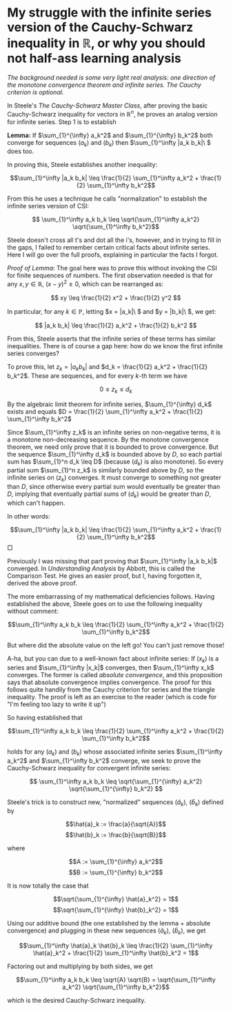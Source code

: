 # My struggle with the infinite series version of the Cauchy-Schwarz inequality in $\mathbb{R}$, or why you should not half-ass learning analysis

*The background needed is some very light real analysis: one direction of the monotone convergence theorem and infinite series. The Cauchy criterion is optional.*

In Steele's *The Cauchy-Schwarz Master Class*, after proving the basic Cauchy-Schwarz inequality for vectors in $\mathbb{R}^n$, he proves an analog version for infinite series. Step 1 is to establish

**Lemma:** If $\sum_{1}^{\infty} a_k^2$ and $\sum_{1}^{\infty} b_k^2$ both converge for sequences $(a_k)$ and $(b_k)$ then $\sum_{1}^\infty |a_k b_k|\ $ does too.

In proving this, Steele establishes another inequality: 

$$\sum_{1}^\infty |a_k b_k| \leq \frac{1}{2} \sum_{1}^\infty a_k^2 + \frac{1}{2} \sum_{1}^\infty b_k^2$$

From this he uses a technique he calls "normalization" to establish the infinite series version of CSI:

$$ \sum_{1}^\infty a_k b_k \leq \sqrt{\sum_{1}^\infty a_k^2} \sqrt{\sum_{1}^\infty b_k^2}$$

Steele doesn't cross all t's and dot all the i's, however, and in trying to fill in the gaps, I failed to remember certain critical facts about infinite series. Here I will go over the full proofs, explaining in particular the facts I forgot.

*Proof of Lemma*: The goal here was to prove this without invoking the CSI for finite sequences of numbers. The first observation needed is that for any $x, y \in \mathbb{R}$, $(x-y)^2 \geq 0$, which can be rearranged as:

$$ xy \leq \frac{1}{2} x^2 + \frac{1}{2} y^2 $$

In particular, for any $k \in \mathbb{P}$, letting $x = |a_k|\ $ and $y = |b_k|\ $, we get:

$$ |a_k b_k| \leq \frac{1}{2} a_k^2 + \frac{1}{2} b_k^2 $$

From this, Steele asserts that the infinite series of these terms has similar inequalities. There is of course a gap here: how do we know the first infinite series converges? 

To prove this, let $z_k = |a_k b_k|$ and $d_k = \frac{1}{2} a_k^2 + \frac{1}{2} b_k^2$. These are sequences, and for every $k$-th term we have

$$ 0 \leq z_k \leq d_k $$

By the algebraic limit theorem for infinite series, $\sum_{1}^{\infty} d_k$ exists and equals $D = \frac{1}{2} \sum_{1}^\infty a_k^2 + \frac{1}{2} \sum_{1}^\infty b_k^2$

Since $\sum_{1}^\infty z_k$ is an infinite series on non-negative terms, it is a monotone non-decreasing sequence. By the monotone convergence theorem, we need only prove that it is bounded to prove convergence. But the sequence $\sum_{1}^\infty d_k$ is bounded above by $D$, so each partial sum has $\sum_{1}^n d_k \leq D$ (because $(d_k)$ is also monotone). So every partial sum $\sum_{1}^n z_k$ is similarly bounded above by $D$, so the infinite series on $(z_k)$ converges. It must converge to something not greater than $D$, since otherwise every partial sum would eventually be greater than $D$, implying that eventually partial sums of $(d_k)$ would be greater than $D$, which can't happen.

In other words:

$$\sum_{1}^\infty |a_k b_k| \leq \frac{1}{2} \sum_{1}^\infty a_k^2 + \frac{1}{2} \sum_{1}^\infty b_k^2$$ $\Box$

Previously I was missing that part proving that $\sum_{1}^\infty |a_k b_k|$ converged. In *Understanding Analysis* by Abbott, this is called the Comparison Test. He gives an easier proof, but I, having forgotten it, derived the above proof.

The more embarrassing of my mathematical deficiencies follows. Having established the above, Steele goes on to use the following inequality without comment:

$$\sum_{1}^\infty a_k b_k \leq \frac{1}{2} \sum_{1}^\infty a_k^2 + \frac{1}{2} \sum_{1}^\infty b_k^2$$

But where did the absolute value on the left go! You can't just remove those!

A-ha, but you can due to a well-known fact about infinite series: If $(x_k)$ is a series and $\sum_{1}^\infty |x_k|$ converges, then $\sum_{1}^\infty x_k$ converges. The former is called *absolute convergence*, and this proposition says that absolute convergence implies convergence. The proof for this follows quite handily from the Cauchy criterion for series and the triangle inequality. The proof is left as an exercise to the reader (which is code for "I'm feeling too lazy to write it up")

So having established that

$$\sum_{1}^\infty a_k b_k \leq \frac{1}{2} \sum_{1}^\infty a_k^2 + \frac{1}{2} \sum_{1}^\infty b_k^2$$

holds for any $(a_k)$ and $(b_k)$ whose associated infinite series $\sum_{1}^\infty a_k^2$ and $\sum_{1}^\infty b_k^2$ converge, we seek to prove the Cauchy-Schwarz inequality for convergent infinite series:

$$ \sum_{1}^\infty a_k b_k \leq \sqrt{\sum_{1}^{\infty} a_k^2} \sqrt{\sum_{1}^{\infty} b_k^2} $$

Steele's trick is to construct new, "normalized" sequences $(\hat{a}_k)$, $(\hat{b}_k)$ defined by

$$\hat{a}_k := \frac{a}{\sqrt{A}}$$
$$\hat{b}_k := \frac{b}{\sqrt{B}}$$

where

$$A := \sum_{1}^{\infty} a_k^2$$
$$B := \sum_{1}^{\infty} b_k^2$$

It is now totally the case that

$$\sqrt{\sum_{1}^{\infty} \hat{a}_k^2} = 1$$
$$\sqrt{\sum_{1}^{\infty} \hat{b}_k^2} = 1$$

Using our additive bound (the one established by the lemma + absolute convergence) and plugging in these new sequences $(\hat{a}_k)$, $(\hat{b}_k)$, we get

$$\sum_{1}^\infty \hat{a}_k \hat{b}_k \leq \frac{1}{2} \sum_{1}^\infty \hat{a}_k^2 + \frac{1}{2} \sum_{1}^\infty \hat{b}_k^2 = 1$$

Factoring out and multiplying by both sides, we get

$$\sum_{1}^\infty a_k b_k \leq \sqrt{A} \sqrt{B} = \sqrt{\sum_{1}^\infty a_k^2} \sqrt{\sum_{1}^\infty b_k^2}$$

which is the desired Cauchy-Schwarz inequality.
